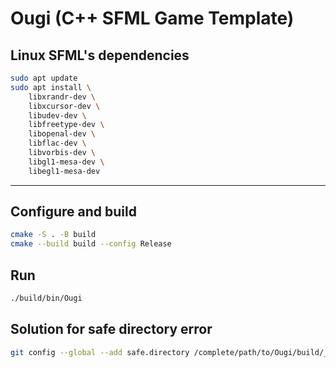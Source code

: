 # Ougi (C++ SFML Game Template)

## Linux SFML's dependencies

``` bash
sudo apt update
sudo apt install \
    libxrandr-dev \
    libxcursor-dev \
    libudev-dev \
    libfreetype-dev \
    libopenal-dev \
    libflac-dev \
    libvorbis-dev \
    libgl1-mesa-dev \
    libegl1-mesa-dev
```
---

## Configure and build
``` bash
cmake -S . -B build
cmake --build build --config Release
```
## Run

``` bash
./build/bin/Ougi
```

## Solution for safe directory error

``` bash
git config --global --add safe.directory /complete/path/to/Ougi/build/_deps/sfml-src
```

